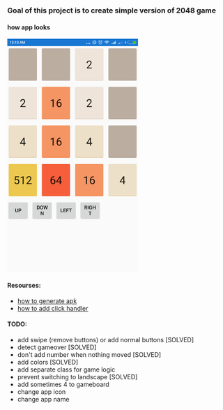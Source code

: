 ### Goal of this project is to create simple version of 2048 game

#### how app looks
<img src="./screenshot.png" alt="screenshot" width="300px"/>

#### Resourses:
* [how to generate apk](https://www.youtube.com/watch?v=j5hnbKJelH8&feature=youtu.be)
* [how to add click handler](https://www.youtube.com/watch?v=gm-RgfdaISU)

#### TODO:
* add swipe (remove buttons) or add normal buttons [SOLVED]
* detect gameover [SOLVED]
* don't add number when nothing moved [SOLVED]
* add colors [SOLVED]
* add separate class for game logic
* prevent switching to landscape [SOLVED]
* add sometimes 4 to gameboard
* change app icon
* change app name